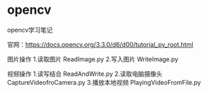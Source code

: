 # opencv
opencv学习笔记

官网：https://docs.opencv.org/3.3.0/d6/d00/tutorial_py_root.html

图片操作 
    1.读取图片 ReadImage.py
    2.写入图片 WriteImage.py
    
视频操作
    1.读写结合 ReadAndWrite.py
    2.读取电脑摄像头  CaptureVideofroCamera.py
    3.播放本地视频 PlayingVideoFromFile.py



